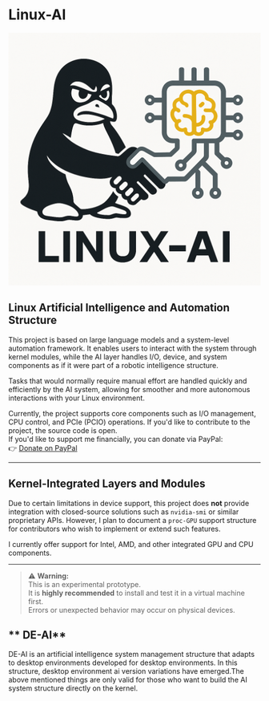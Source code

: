 # Linux-AI
![Linux Collaboration AI](https://raw.githubusercontent.com/Zamanhuseyinli/Linux-AI/refs/heads/main/LINUX-AI-LOGO.png)  

## **Linux Artificial Intelligence and Automation Structure**

This project is based on large language models and a system-level automation framework. It enables users to interact with the system through kernel modules, while the AI layer handles I/O, device, and system components as if it were part of a robotic intelligence structure.

Tasks that would normally require manual effort are handled quickly and efficiently by the AI system, allowing for smoother and more autonomous interactions with your Linux environment.

Currently, the project supports core components such as I/O management, CPU control, and PCIe (PCIO) operations. If you'd like to contribute to the project, the source code is open.  
If you'd like to support me financially, you can donate via PayPal:  
👉 [Donate on PayPal](https://www.paypal.com/donate/?hosted_button_id=NKPHAU3NY3GZU)

---

## **Kernel-Integrated Layers and Modules**

Due to certain limitations in device support, this project does **not** provide integration with closed-source solutions such as `nvidia-smi` or similar proprietary APIs. However, I plan to document a `proc-GPU` support structure for contributors who wish to implement or extend such features.

I currently offer support for Intel, AMD, and other integrated GPU and CPU components.



---

> ⚠️ **Warning:**  
> This is an experimental prototype.  
> It is **highly recommended** to install and test it in a virtual machine first.  
> Errors or unexpected behavior may occur on physical devices.

## ** DE-AI**
DE-AI is an artificial intelligence system management structure that adapts to desktop environments developed for desktop environments. In this structure, desktop environment ai version variations have emerged.The above mentioned things are only valid for those who want to build the AI ​​system structure directly on the kernel.




